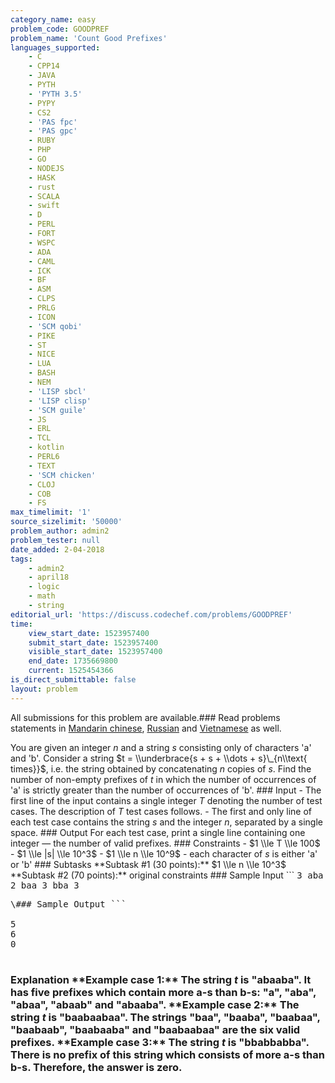 ```yaml
---
category_name: easy
problem_code: GOODPREF
problem_name: 'Count Good Prefixes'
languages_supported:
    - C
    - CPP14
    - JAVA
    - PYTH
    - 'PYTH 3.5'
    - PYPY
    - CS2
    - 'PAS fpc'
    - 'PAS gpc'
    - RUBY
    - PHP
    - GO
    - NODEJS
    - HASK
    - rust
    - SCALA
    - swift
    - D
    - PERL
    - FORT
    - WSPC
    - ADA
    - CAML
    - ICK
    - BF
    - ASM
    - CLPS
    - PRLG
    - ICON
    - 'SCM qobi'
    - PIKE
    - ST
    - NICE
    - LUA
    - BASH
    - NEM
    - 'LISP sbcl'
    - 'LISP clisp'
    - 'SCM guile'
    - JS
    - ERL
    - TCL
    - kotlin
    - PERL6
    - TEXT
    - 'SCM chicken'
    - CLOJ
    - COB
    - FS
max_timelimit: '1'
source_sizelimit: '50000'
problem_author: admin2
problem_tester: null
date_added: 2-04-2018
tags:
    - admin2
    - april18
    - logic
    - math
    - string
editorial_url: 'https://discuss.codechef.com/problems/GOODPREF'
time:
    view_start_date: 1523957400
    submit_start_date: 1523957400
    visible_start_date: 1523957400
    end_date: 1735669800
    current: 1525454366
is_direct_submittable: false
layout: problem
---
```

All submissions for this problem are available.### Read problems statements in [Mandarin chinese](http://www.codechef.com/download/translated/APRIL18/mandarin/GOODPREF.pdf), [Russian](http://www.codechef.com/download/translated/APRIL18/russian/GOODPREF.pdf) and [Vietnamese](http://www.codechef.com/download/translated/APRIL18/vietnamese/GOODPREF.pdf) as well.

You are given an integer $n$ and a string $s$ consisting only of characters 'a' and 'b'. Consider a string $t = \\underbrace{s + s + \\dots + s}\_{n\\text{ times}}$, i.e. the string obtained by concatenating $n$ copies of $s$. Find the number of non-empty prefixes of $t$ in which the number of occurrences of 'a' is strictly greater than the number of occurrences of 'b'. ### Input - The first line of the input contains a single integer $T$ denoting the number of test cases. The description of $T$ test cases follows. - The first and only line of each test case contains the string $s$ and the integer $n$, separated by a single space. ### Output For each test case, print a single line containing one integer — the number of valid prefixes. ### Constraints - $1 \\le T \\le 100$ - $1 \\le |s| \\le 10^3$ - $1 \\le n \\le 10^9$ - each character of $s$ is either 'a' or 'b' ### Subtasks \*\*Subtask #1 (30 points):\*\* $1 \\le n \\le 10^3$ \*\*Subtask #2 (70 points):\*\* original constraints ### Sample Input ```
<tt>
3
aba 2
baa 3
bba 3
</tt>
<pre>
\### Sample Output ```
<tt>
5
6
0
</tt>
</pre>
 ### Explanation \*\*Example case 1:\*\* The string $t$ is "abaaba". It has five prefixes which contain more a-s than b-s: "a", "aba", "abaa", "abaab" and "abaaba". \*\*Example case 2:\*\* The string $t$ is "baabaabaa". The strings "baa", "baaba", "baabaa", "baabaab", "baabaaba" and "baabaabaa" are the six valid prefixes. \*\*Example case 3:\*\* The string $t$ is "bbabbabba". There is no prefix of this string which consists of more a-s than b-s. Therefore, the answer is zero.
